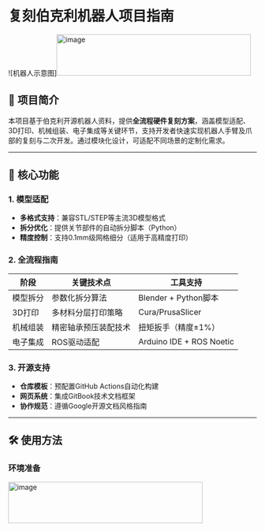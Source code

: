 # 复刻伯克利机器人项目指南

![机器人示意图]<img width="394" height="84" alt="image" src="https://github.com/user-attachments/assets/b46ae2e1-2333-4554-a01b-b80b3d89c439" />

## 📝 项目简介
本项目基于伯克利开源机器人资料，提供**全流程硬件复刻方案**，涵盖模型适配、3D打印、机械组装、电子集成等关键环节，支持开发者快速实现机器人手臂及爪部的复刻与二次开发。通过模块化设计，可适配不同场景的定制化需求。

---

## 🔧 核心功能
### 1. 模型适配
- **多格式支持**：兼容STL/STEP等主流3D模型格式
- **拆分优化**：提供关节部件的自动拆分脚本（Python）
- **精度控制**：支持0.1mm级网格细分（适用于高精度打印）

### 2. 全流程指南
| 阶段       | 关键技术点                  | 工具支持                |
|------------|-----------------------------|-------------------------|
| 模型拆分   | 参数化拆分算法              | Blender + Python脚本    |
| 3D打印     | 多材料分层打印策略          | Cura/PrusaSlicer        |
| 机械组装   | 精密轴承预压装配技术        | 扭矩扳手（精度±1%）     |
| 电子集成   | ROS驱动适配                 | Arduino IDE + ROS Noetic|

### 3. 开源支持
- **仓库模板**：预配置GitHub Actions自动化构建
- **网页系统**：集成GitBook技术文档框架
- **协作规范**：遵循Google开源文档风格指南

---
## 🛠️ 使用方法
### 环境准备
<img width="394" height="84" alt="image" src="https://github.com/user-attachments/assets/b46ae2e1-2333-4554-a01b-b80b3d89c439" />
